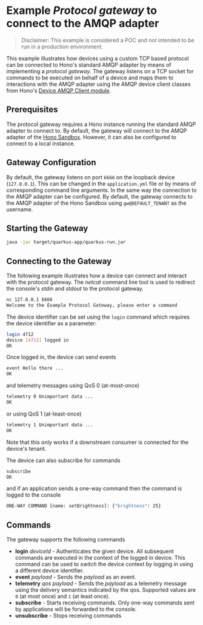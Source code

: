 # Example *Protocol gateway* to connect to the AMQP adapter

> Disclaimer: This example is considered a POC and not intended to be run in a production environment.

This example illustrates how devices using a custom TCP based protocol can be connected to Hono's standard AMQP
adapter by means of implementing a *protocol gateway*. The gateway listens on a TCP socket for commands to be executed
on behalf of a device and maps them to interactions with the AMQP adapter using the AMQP device client classes from
Hono's [Device AMQP Client module](https://github.com/eclipse-hono/hono/tree/master/clients/device-amqp).

## Prerequisites

The protocol gateway requires a Hono instance running the standard AMQP adapter to connect to.
By default, the gateway will connect to the AMQP adapter of the [Hono Sandbox](https://www.eclipse.org/hono/sandbox/).
However, it can also be configured to connect to a local instance.

## Gateway Configuration

By default, the gateway listens on port `6666` on the loopback device (`127.0.0.1`). This can be changed in the
`application.yml` file or by means of corresponding command line arguments. In the same way the connection to the AMQP
adapter can be configured. By default, the gateway connects to the AMQP adapter of the Hono Sandbox using 
`gw@DEFAULT_TENANT` as the username.

## Starting the Gateway

```bash
java -jar target/quarkus-app/quarkus-run.jar
```

## Connecting to the Gateway

The following example illustrates how a device can connect and interact with the protocol gateway.
The *netcat* command line tool is used to redirect the console's *stdin* and *stdout* to the protocol gateway.

```bash
nc 127.0.0.1 6666
Welcome to the Example Protocol Gateway, please enter a command
```

The device identifier can be set using the `login` command which requires the device identifier as a parameter:

```bash
login 4712
device [4712] logged in
OK
```

Once logged in, the device can send events

```bash
event Hello there ...
OK
```

and telemetry messages using QoS 0 (at-most-once)

```bash
telemetry 0 Unimportant data ...
OK
```
or using QoS 1 (at-least-once)

```bash
telemetry 1 Unimportant data ...
OK
```

Note that this only works if a downstream consumer is connected for the device's tenant.

The device can also subscribe for commands

```bash
subscribe
OK
```

and if an application sends a one-way command then the command is logged to the console

```bash
ONE-WAY COMMAND [name: setBrightness]: {"brightness": 25}
```

## Commands

The gateway supports the following commands

* **login** *deviceId* - Authenticates the given device. All subsequent commands are executed in the context of the
  logged in device. This command can be used to *switch* the device context by logging in using a different device
  identifier.
* **event** *payload* - Sends the *payload* as an event.
* **telemetry** *qos* *payload* - Sends the *payload* as a telemetry message using the delivery semantics indicated by
  the qos. Supported values are `0` (at most once) and `1` (at least once).
* **subscribe** - Starts receiving commands. Only one-way commands sent by applications will be forwarded to the console.
* **unsubscribe** - Stops receiving commands
